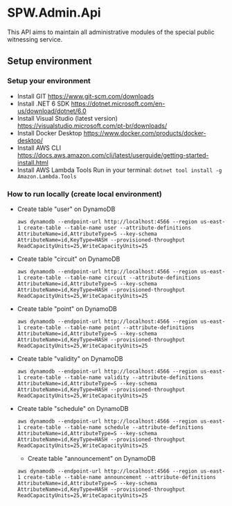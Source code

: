 # SPW.Admin.Api

This API aims to maintain all administrative modules of the special public witnessing service.

## Setup environment

### Setup your environment

- Install GIT
  https://www.git-scm.com/downloads
- Install .NET 6 SDK
  https://dotnet.microsoft.com/en-us/download/dotnet/6.0
- Install Visual Studio (latest version)
  https://visualstudio.microsoft.com/pt-br/downloads/
- Install Docker Desktop
  https://www.docker.com/products/docker-desktop/
- Install AWS CLI
  https://docs.aws.amazon.com/cli/latest/userguide/getting-started-install.html
- Install AWS Lambda Tools
  Run in your terminal: `dotnet tool install -g Amazon.Lambda.Tools`

### How to run locally (create local environment)

- Create table "user" on DynamoDB

  `aws dynamodb --endpoint-url http://localhost:4566 --region us-east-1 create-table --table-name user --attribute-definitions AttributeName=id,AttributeType=S --key-schema AttributeName=id,KeyType=HASH --provisioned-throughput ReadCapacityUnits=25,WriteCapacityUnits=25`

- Create table "circuit" on DynamoDB

  `aws dynamodb --endpoint-url http://localhost:4566 --region us-east-1 create-table --table-name circuit --attribute-definitions AttributeName=id,AttributeType=S --key-schema AttributeName=id,KeyType=HASH --provisioned-throughput ReadCapacityUnits=25,WriteCapacityUnits=25`

- Create table "point" on DynamoDB

  `aws dynamodb --endpoint-url http://localhost:4566 --region us-east-1 create-table --table-name point --attribute-definitions AttributeName=id,AttributeType=S --key-schema AttributeName=id,KeyType=HASH --provisioned-throughput ReadCapacityUnits=25,WriteCapacityUnits=25`

- Create table "validity" on DynamoDB

  `aws dynamodb --endpoint-url http://localhost:4566 --region us-east-1 create-table --table-name validity --attribute-definitions AttributeName=id,AttributeType=S --key-schema AttributeName=id,KeyType=HASH --provisioned-throughput ReadCapacityUnits=25,WriteCapacityUnits=25`

- Create table "schedule" on DynamoDB

  `aws dynamodb --endpoint-url http://localhost:4566 --region us-east-1 create-table --table-name schedule --attribute-definitions AttributeName=id,AttributeType=S --key-schema AttributeName=id,KeyType=HASH --provisioned-throughput ReadCapacityUnits=25,WriteCapacityUnits=25`

  - Create table "announcement" on DynamoDB

  `aws dynamodb --endpoint-url http://localhost:4566 --region us-east-1 create-table --table-name announcement --attribute-definitions AttributeName=id,AttributeType=S --key-schema AttributeName=id,KeyType=HASH --provisioned-throughput ReadCapacityUnits=25,WriteCapacityUnits=25`
